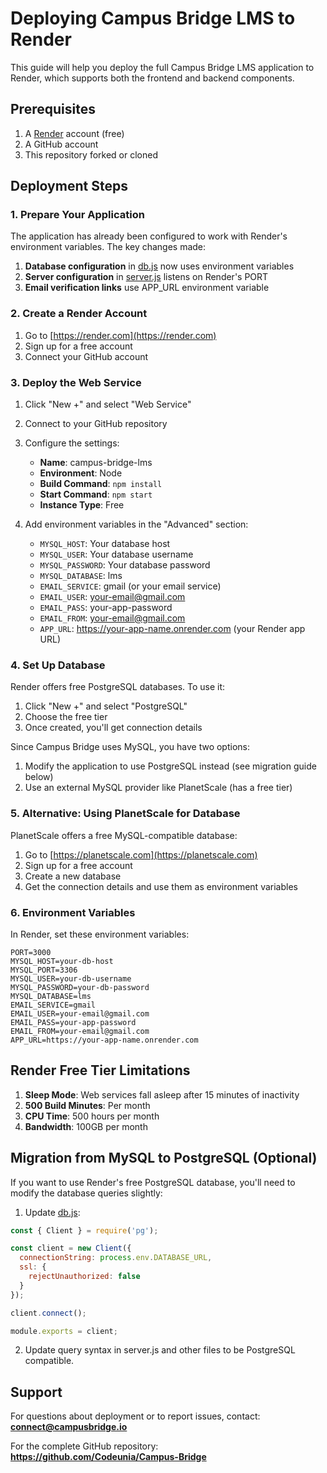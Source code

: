 # Deploying Campus Bridge LMS to Render

This guide will help you deploy the full Campus Bridge LMS application to Render, which supports both the frontend and backend components.

## Prerequisites

1. A [Render](https://render.com) account (free)
2. A GitHub account
3. This repository forked or cloned

## Deployment Steps

### 1. Prepare Your Application

The application has already been configured to work with Render's environment variables. The key changes made:

1. **Database configuration** in [db.js](file:///Users/madanthambisetty/Downloads/Campus-Bridge/db.js) now uses environment variables
2. **Server configuration** in [server.js](file:///Users/madanthambisetty/Downloads/Campus-Bridge/server.js) listens on Render's PORT
3. **Email verification links** use APP_URL environment variable

### 2. Create a Render Account

1. Go to [https://render.com](https://render.com)
2. Sign up for a free account
3. Connect your GitHub account

### 3. Deploy the Web Service

1. Click "New +" and select "Web Service"
2. Connect to your GitHub repository
3. Configure the settings:
   - **Name**: campus-bridge-lms
   - **Environment**: Node
   - **Build Command**: `npm install`
   - **Start Command**: `npm start`
   - **Instance Type**: Free

4. Add environment variables in the "Advanced" section:
   - `MYSQL_HOST`: Your database host
   - `MYSQL_USER`: Your database username
   - `MYSQL_PASSWORD`: Your database password
   - `MYSQL_DATABASE`: lms
   - `EMAIL_SERVICE`: gmail (or your email service)
   - `EMAIL_USER`: your-email@gmail.com
   - `EMAIL_PASS`: your-app-password
   - `EMAIL_FROM`: your-email@gmail.com
   - `APP_URL`: https://your-app-name.onrender.com (your Render app URL)

### 4. Set Up Database

Render offers free PostgreSQL databases. To use it:

1. Click "New +" and select "PostgreSQL"
2. Choose the free tier
3. Once created, you'll get connection details

Since Campus Bridge uses MySQL, you have two options:
1. Modify the application to use PostgreSQL instead (see migration guide below)
2. Use an external MySQL provider like PlanetScale (has a free tier)

### 5. Alternative: Using PlanetScale for Database

PlanetScale offers a free MySQL-compatible database:

1. Go to [https://planetscale.com](https://planetscale.com)
2. Sign up for a free account
3. Create a new database
4. Get the connection details and use them as environment variables

### 6. Environment Variables

In Render, set these environment variables:

```
PORT=3000
MYSQL_HOST=your-db-host
MYSQL_PORT=3306
MYSQL_USER=your-db-username
MYSQL_PASSWORD=your-db-password
MYSQL_DATABASE=lms
EMAIL_SERVICE=gmail
EMAIL_USER=your-email@gmail.com
EMAIL_PASS=your-app-password
EMAIL_FROM=your-email@gmail.com
APP_URL=https://your-app-name.onrender.com
```

## Render Free Tier Limitations

1. **Sleep Mode**: Web services fall asleep after 15 minutes of inactivity
2. **500 Build Minutes**: Per month
3. **CPU Time**: 500 hours per month
4. **Bandwidth**: 100GB per month

## Migration from MySQL to PostgreSQL (Optional)

If you want to use Render's free PostgreSQL database, you'll need to modify the database queries slightly:

1. Update [db.js](file:///Users/madanthambisetty/Downloads/Campus-Bridge/db.js):
```javascript
const { Client } = require('pg');

const client = new Client({
  connectionString: process.env.DATABASE_URL,
  ssl: {
    rejectUnauthorized: false
  }
});

client.connect();

module.exports = client;
```

2. Update query syntax in server.js and other files to be PostgreSQL compatible.

## Support

For questions about deployment or to report issues, contact:
**connect@campusbridge.io**

For the complete GitHub repository:
**https://github.com/Codeunia/Campus-Bridge**